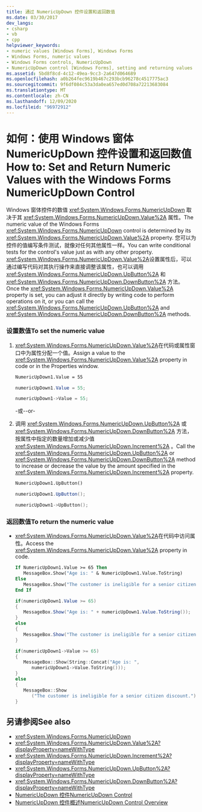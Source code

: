 ```yaml
---
title: 通过 NumericUpDown 控件设置和返回数值
ms.date: 03/30/2017
dev_langs:
- csharp
- vb
- cpp
helpviewer_keywords:
- numeric values [Windows Forms], Windows Forms
- Windows Forms, numeric values
- Windows Forms controls, NumericUpDown
- NumericUpDown control [Windows Forms], setting and returning values
ms.assetid: 5bd8f8cd-4c12-49ea-9cc3-2a647d064689
ms.openlocfilehash: a0b264fec9619b467c293bcb96278c4517775ac3
ms.sourcegitcommit: 9f6df084c53a3da0ea657ed0d708a72213683084
ms.translationtype: MT
ms.contentlocale: zh-CN
ms.lasthandoff: 12/09/2020
ms.locfileid: "96972912"
---
```

# <a name="how-to-set-and-return-numeric-values-with-the-windows-forms-numericupdown-control"></a><span data-ttu-id="0495c-102">如何：使用 Windows 窗体 NumericUpDown 控件设置和返回数值</span><span class="sxs-lookup"><span data-stu-id="0495c-102">How to: Set and Return Numeric Values with the Windows Forms NumericUpDown Control</span></span>
<span data-ttu-id="0495c-103">Windows 窗体控件的数值 <xref:System.Windows.Forms.NumericUpDown> 取决于其 <xref:System.Windows.Forms.NumericUpDown.Value%2A> 属性。</span><span class="sxs-lookup"><span data-stu-id="0495c-103">The numeric value of the Windows Forms <xref:System.Windows.Forms.NumericUpDown> control is determined by its <xref:System.Windows.Forms.NumericUpDown.Value%2A> property.</span></span> <span data-ttu-id="0495c-104">您可以为控件的值编写条件测试，就像对任何其他属性一样。</span><span class="sxs-lookup"><span data-stu-id="0495c-104">You can write conditional tests for the control's value just as with any other property.</span></span> <span data-ttu-id="0495c-105"><xref:System.Windows.Forms.NumericUpDown.Value%2A>设置属性后，可以通过编写代码对其执行操作来直接调整该属性，也可以调用 <xref:System.Windows.Forms.NumericUpDown.UpButton%2A> 和 <xref:System.Windows.Forms.NumericUpDown.DownButton%2A> 方法。</span><span class="sxs-lookup"><span data-stu-id="0495c-105">Once the <xref:System.Windows.Forms.NumericUpDown.Value%2A> property is set, you can adjust it directly by writing code to perform operations on it, or you can call the <xref:System.Windows.Forms.NumericUpDown.UpButton%2A> and <xref:System.Windows.Forms.NumericUpDown.DownButton%2A> methods.</span></span>  
  
### <a name="to-set-the-numeric-value"></a><span data-ttu-id="0495c-106">设置数值</span><span class="sxs-lookup"><span data-stu-id="0495c-106">To set the numeric value</span></span>  
  
1. <span data-ttu-id="0495c-107"><xref:System.Windows.Forms.NumericUpDown.Value%2A>在代码或属性窗口中为属性分配一个值。</span><span class="sxs-lookup"><span data-stu-id="0495c-107">Assign a value to the <xref:System.Windows.Forms.NumericUpDown.Value%2A> property in code or in the Properties window.</span></span>  
  
    ```vb  
    NumericUpDown1.Value = 55  
    ```  
  
    ```csharp  
    numericUpDown1.Value = 55;  
    ```  
  
    ```cpp  
    numericUpDown1->Value = 55;  
    ```  
  
     <span data-ttu-id="0495c-108">-或-</span><span class="sxs-lookup"><span data-stu-id="0495c-108">-or-</span></span>  
  
2. <span data-ttu-id="0495c-109">调用 <xref:System.Windows.Forms.NumericUpDown.UpButton%2A> 或 <xref:System.Windows.Forms.NumericUpDown.DownButton%2A> 方法，按属性中指定的数量增加或减少值 <xref:System.Windows.Forms.NumericUpDown.Increment%2A> 。</span><span class="sxs-lookup"><span data-stu-id="0495c-109">Call the <xref:System.Windows.Forms.NumericUpDown.UpButton%2A> or <xref:System.Windows.Forms.NumericUpDown.DownButton%2A> method to increase or decrease the value by the amount specified in the <xref:System.Windows.Forms.NumericUpDown.Increment%2A> property.</span></span>  
  
    ```vb  
    NumericUpDown1.UpButton()  
    ```  
  
    ```csharp  
    numericUpDown1.UpButton();  
    ```  
  
    ```cpp  
    numericUpDown1->UpButton();  
    ```  
  
### <a name="to-return-the-numeric-value"></a><span data-ttu-id="0495c-110">返回数值</span><span class="sxs-lookup"><span data-stu-id="0495c-110">To return the numeric value</span></span>  
  
- <span data-ttu-id="0495c-111"><xref:System.Windows.Forms.NumericUpDown.Value%2A>在代码中访问属性。</span><span class="sxs-lookup"><span data-stu-id="0495c-111">Access the <xref:System.Windows.Forms.NumericUpDown.Value%2A> property in code.</span></span>  
  
    ```vb  
    If NumericUpDown1.Value >= 65 Then  
       MessageBox.Show("Age is: " & NumericUpDown1.Value.ToString)  
    Else  
       MessageBox.Show("The customer is ineligible for a senior citizen discount.")  
    End If  
    ```  
  
    ```csharp  
    if(numericUpDown1.Value >= 65)  
    {  
       MessageBox.Show("Age is: " + numericUpDown1.Value.ToString());  
    }  
    else  
    {  
       MessageBox.Show("The customer is ineligible for a senior citizen discount.");  
    }  
    ```  
  
    ```cpp  
    if(numericUpDown1->Value >= 65)  
    {  
       MessageBox::Show(String::Concat("Age is: ",  
          numericUpDown1->Value.ToString()));  
    }  
    else  
    {  
       MessageBox::Show  
          ("The customer is ineligible for a senior citizen discount.");  
    }  
    ```  
  
## <a name="see-also"></a><span data-ttu-id="0495c-112">另请参阅</span><span class="sxs-lookup"><span data-stu-id="0495c-112">See also</span></span>

- <xref:System.Windows.Forms.NumericUpDown>
- <xref:System.Windows.Forms.NumericUpDown.Value%2A?displayProperty=nameWithType>
- <xref:System.Windows.Forms.NumericUpDown.Increment%2A?displayProperty=nameWithType>
- <xref:System.Windows.Forms.NumericUpDown.UpButton%2A?displayProperty=nameWithType>
- <xref:System.Windows.Forms.NumericUpDown.DownButton%2A?displayProperty=nameWithType>
- [<span data-ttu-id="0495c-113">NumericUpDown 控件</span><span class="sxs-lookup"><span data-stu-id="0495c-113">NumericUpDown Control</span></span>](numericupdown-control-windows-forms.md)
- [<span data-ttu-id="0495c-114">NumericUpDown 控件概述</span><span class="sxs-lookup"><span data-stu-id="0495c-114">NumericUpDown Control Overview</span></span>](numericupdown-control-overview-windows-forms.md)
